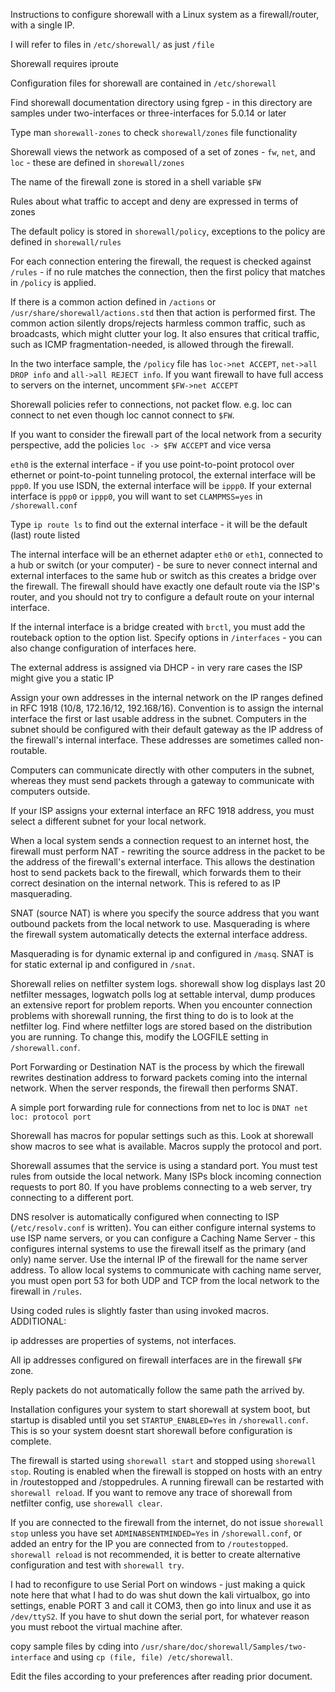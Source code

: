 Instructions to configure shorewall with a Linux system as a firewall/router, with a single IP.

I will refer to files in `/etc/shorewall/` as just `/file`

Shorewall requires iproute

Configuration files for shorewall are contained in `/etc/shorewall`

Find shorewall documentation directory using fgrep - in this directory are samples under two-interfaces or three-interfaces for 5.0.14 or later

Type man `shorewall-zones` to check `shorewall/zones` file functionality

Shorewall views the network as composed of a set of zones - `fw`, `net`, and `loc` - these are defined in `shorewall/zones`

The name of the firewall zone is stored in a shell variable `$FW`

Rules about what traffic to accept and deny are expressed in terms of zones

The default policy is stored in `shorewall/policy`, exceptions to the policy are defined in `shorewall/rules`

For each connection entering the firewall, the request is checked against `/rules` - if no rule matches the connection, then the first policy that matches in `/policy` is applied. 

If there is a common action defined in `/actions` or `/usr/share/shorewall/actions.std` then that action is performed first. The common action silently drops/rejects harmless common traffic, such as broadcasts, which might clutter your log. It also ensures that critical traffic, such as ICMP fragmentation-needed, is allowed through the firewall.

In the two interface sample, the `/policy` file has `loc->net ACCEPT`, `net->all DROP info` and `all->all REJECT info`. If you want firewall to have full access to servers on the internet, uncomment `$FW->net ACCEPT`

Shorewall policies refer to connections, not packet flow. e.g. loc can connect to net even though loc cannot connect to `$FW`.

If you want to consider the firewall part of the local network from a security perspective, add the policies `loc -> $FW ACCEPT` and vice versa

`eth0` is the external interface - if you use point-to-point protocol over ethernet or point-to-point tunneling protocol, the external interface will be `ppp0`. If you use ISDN, the external interface will be `ippp0`. If your external interface is `ppp0` or `ippp0`, you will want to set `CLAMPMSS=yes` in `/shorewall.conf`

Type `ip route ls` to find out the external interface - it will be the default (last) route listed

The internal interface will be an ethernet adapter `eth0` or `eth1`, connected to a hub or switch (or your computer) - be sure to never connect internal and external interfaces to the same hub or switch as this creates a bridge over the firewall. The firewall should have exactly one default route via the ISP's router, and you should not try to configure a default route on your internal interface. 

If the internal interface is a bridge created with `brctl`, you must add the routeback option to the option list. Specify options in `/interfaces` - you can also change configuration of interfaces here. 

The external address is assigned via DHCP - in very rare cases the ISP might give you a static IP

Assign your own addresses in the internal network on the IP ranges defined in RFC 1918 (10/8, 172.16/12, 192.168/16). Convention is to assign the internal interface the first or last usable address in the subnet. Computers in the subnet should be configured with their default gateway as the IP address of the firewall's internal interface. These addresses are sometimes called non-routable. 

Computers can communicate directly with other computers in the subnet, whereas they must send packets through a gateway to communicate with computers outside. 

If your ISP assigns your external interface an RFC 1918 address, you must select a different subnet for your local network. 

When a local system sends a connection request to an internet host, the firewall must perform NAT - rewriting the source address in the packet to be the address of the firewall's external interface. This allows the destination host to send packets back to the firewall, which forwards them to their correct desination on the internal network. This is refered to as IP masquerading. 

SNAT (source NAT) is where you specify the source address that you want outbound packets from the local network to use. Masquerading is where the firewall system automatically detects the external interface address.

Masquerading is for dynamic external ip and configured in `/masq`. SNAT is for static external ip and configured in `/snat`.

Shorewall relies on netfilter system logs. shorewall show log displays last 20 netfilter messages, logwatch polls log at settable interval, dump produces an extensive report for problem reports. When you encounter connection problems with shorewall running, the first thing to do is to look at the netfilter log. Find where netfilter logs are stored based on the distribution you are running. To change this, modify the LOGFILE setting in `/shorewall.conf`.

Port Forwarding or Destination NAT is the process by which the firewall rewrites destination address to forward packets coming into the internal network. When the server responds, the firewall then performs SNAT. 

A simple port forwarding rule for connections from net to loc is `DNAT net loc: protocol port`

Shorewall has macros for popular settings such as this. Look at shorewall show macros to see what is available. Macros supply the protocol and port. 

Shorewall assumes that the service is using a standard port. You must test rules from outside the local network. Many ISPs block incoming connection requests to port 80. If you have problems connecting to a web server, try connecting to a different port. 

DNS resolver is automatically configured when connecting to ISP (`/etc/resolv.conf` is written). You can either configure internal systems to use ISP name servers, or you can configure a Caching Name Server - this configures internal systems to use the firewall itself as the primary (and only) name server. Use the internal IP of the firewall for the name server address. To allow local systems to communicate with caching name server, you must open port 53 for both UDP and TCP from the local network to the firewall in `/rules`.

Using coded rules is slightly faster than using invoked macros. 
ADDITIONAL:

ip addresses are properties of systems, not interfaces. 

All ip addresses configured on firewall interfaces are in the firewall `$FW` zone. 

Reply packets do not automatically follow the same path the arrived by. 

Installation configures your system to start shorewall at system boot, but startup is disabled until you set `STARTUP_ENABLED=Yes` in `/shorewall.conf`. This is so your system doesnt start shorewall before configuration is complete. 

The firewall is started using `shorewall start` and stopped using `shorewall stop`. Routing is enabled when the firewall is stopped on hosts with an entry in /routestopped and /stoppedrules. A running firewall can be restarted with `shorewall reload`.  If you want to remove any trace of shorewall from netfilter config, use `shorewall clear`. 

If you are connected to the firewall from the internet, do not issue `shorewall stop` unless you have set `ADMINABSENTMINDED=Yes` in `/shorewall.conf`, or added an entry for the IP you are connected from to `/routestopped`. `shorewall reload` is not recommended, it is better to create alternative configuration and test with `shorewall try`.

I had to reconfigure to use Serial Port on windows - just making a quick note here that what I had to do was shut down the kali virtualbox, go into settings, enable PORT 3 and call it COM3, then go into linux and use it as `/dev/ttyS2`. If you have to shut down the serial port, for whatever reason you must reboot the virtual machine after.

copy sample files by cding into `/usr/share/doc/shorewall/Samples/two-interface` and using `cp (file, file) /etc/shorewall`.

Edit the files according to your preferences after reading prior document. 


